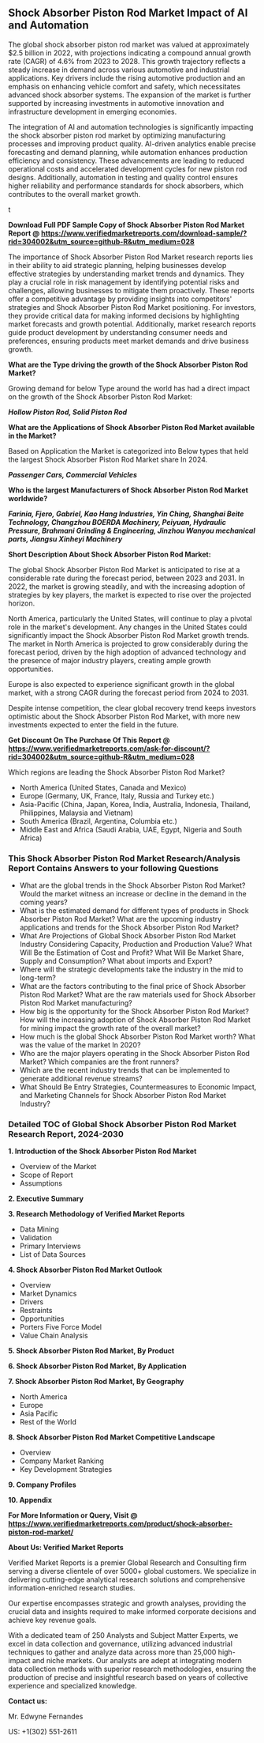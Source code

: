 <h2>Shock Absorber Piston Rod Market Impact of AI and Automation</h2><p>The global shock absorber piston rod market was valued at approximately $2.5 billion in 2022, with projections indicating a compound annual growth rate (CAGR) of 4.6% from 2023 to 2028. This growth trajectory reflects a steady increase in demand across various automotive and industrial applications. Key drivers include the rising automotive production and an emphasis on enhancing vehicle comfort and safety, which necessitates advanced shock absorber systems. The expansion of the market is further supported by increasing investments in automotive innovation and infrastructure development in emerging economies.</p><p>The integration of AI and automation technologies is significantly impacting the shock absorber piston rod market by optimizing manufacturing processes and improving product quality. AI-driven analytics enable precise forecasting and demand planning, while automation enhances production efficiency and consistency. These advancements are leading to reduced operational costs and accelerated development cycles for new piston rod designs. Additionally, automation in testing and quality control ensures higher reliability and performance standards for shock absorbers, which contributes to the overall market growth.</p>t</p><p id="" class=""><strong>Download Full PDF Sample Copy of Shock Absorber Piston Rod Market Report @ <a href="https://www.verifiedmarketreports.com/download-sample/?rid=304002&utm_source=github-R&utm_medium=028" target="_blank">https://www.verifiedmarketreports.com/download-sample/?rid=304002&utm_source=github-R&utm_medium=028</a></strong></p><p>The importance of&nbsp;Shock Absorber Piston Rod Market research reports lies in their ability to aid strategic planning, helping businesses develop effective strategies by understanding market trends and dynamics. They play a crucial role in risk management by identifying potential risks and challenges, allowing businesses to mitigate them proactively. These reports offer a competitive advantage by providing insights into competitors' strategies and Shock Absorber Piston Rod Market positioning. For investors, they provide critical data for making informed decisions by highlighting market forecasts and growth potential. Additionally, market research reports guide product development by understanding consumer needs and preferences, ensuring products meet market demands and drive business growth.</p><p><strong>What are the&nbsp;Type driving the growth of the Shock Absorber Piston Rod Market?</strong></p><p id="" class="">Growing demand for below Type around the world has had a direct impact on the growth of the Shock Absorber Piston Rod Market:</p><em><strong>Hollow Piston Rod, Solid Piston Rod</strong></em></p><strong>What are the&nbsp;Applications&nbsp;of Shock Absorber Piston Rod Market available in the Market?</strong></p><p id="" class="">Based on Application the Market is categorized into Below types that held the largest Shock Absorber Piston Rod Market share In 2024.</p><em><strong>Passenger Cars, Commercial Vehicles</strong></em></p><strong>Who is the largest Manufacturers of Shock Absorber Piston Rod Market worldwide?</strong></p><p><em><strong>Farinia, Fjero, Gabriel, Kao Hang Industries, Yin Ching, Shanghai Beite Technology, Changzhou BOERDA Machinery, Peiyuan, Hydraulic Pressure, Brahmani Grinding & Engineering, Jinzhou Wanyou mechanical parts, Jiangsu Xinheyi Machinery</strong></em></p><p id="" class=""><strong>Short Description About Shock Absorber Piston Rod Market:</strong></p><p>The global Shock Absorber Piston Rod Market is anticipated to rise at a considerable rate during the forecast period, between 2023 and 2031. In 2022, the market is growing steadily, and with the increasing adoption of strategies by key players, the market is expected to rise over the projected horizon.</p><p>North America, particularly the United States, will continue to play a pivotal role in the market's development. Any changes in the United States could significantly impact the Shock Absorber Piston Rod Market growth trends. The market in North America is projected to grow considerably during the forecast period, driven by the high adoption of advanced technology and the presence of major industry players, creating ample growth opportunities.</p><p>Europe is also expected to experience significant growth in the global market, with a strong CAGR during the forecast period from 2024 to 2031.</p><p>Despite intense competition, the clear global recovery trend keeps investors optimistic about the Shock Absorber Piston Rod Market, with more new investments expected to enter the field in the future.</p><p id="" class=""><strong>Get Discount On The Purchase Of This Report @ <a href="https://www.verifiedmarketreports.com/ask-for-discount/?rid=304002&utm_source=github-R&utm_medium=028" target="_blank">https://www.verifiedmarketreports.com/ask-for-discount/?rid=304002&utm_source=github-R&utm_medium=028</a></strong></p>Which regions are leading the Shock Absorber Piston Rod Market?</p><ul><li>North America (United States, Canada and Mexico)</li><li>Europe (Germany, UK, France, Italy, Russia and Turkey etc.)</li><li>Asia-Pacific (China, Japan, Korea, India, Australia, Indonesia, Thailand, Philippines, Malaysia and Vietnam)</li><li>South America (Brazil, Argentina, Columbia etc.)</li><li>Middle East and Africa (Saudi Arabia, UAE, Egypt, Nigeria and South Africa)</li></ul><h3 id="" class="">This Shock Absorber Piston Rod Market Research/Analysis Report Contains Answers to your following Questions</h3><ul><li>What are the global trends in the Shock Absorber Piston Rod Market? Would the market witness an increase or decline in the demand in the coming years?</li><li>What is the estimated demand for different types of products in Shock Absorber Piston Rod Market? What are the upcoming industry applications and trends for the Shock Absorber Piston Rod Market?</li><li>What Are Projections of Global Shock Absorber Piston Rod Market Industry Considering Capacity, Production and Production Value? What Will Be the Estimation of Cost and Profit? What Will Be Market Share, Supply and Consumption? What about imports and Export?</li><li>Where will the strategic developments take the industry in the mid to long-term?</li><li>What are the factors contributing to the final price of Shock Absorber Piston Rod Market? What are the raw materials used for Shock Absorber Piston Rod Market manufacturing?</li><li>How big is the opportunity for the Shock Absorber Piston Rod Market? How will the increasing adoption of Shock Absorber Piston Rod Market for mining impact the growth rate of the overall market?</li><li>How much is the global Shock Absorber Piston Rod Market worth? What was the value of the market In 2020?</li><li>Who are the major players operating in the Shock Absorber Piston Rod Market? Which companies are the front runners?</li><li>Which are the recent industry trends that can be implemented to generate additional revenue streams?</li><li>What Should Be Entry Strategies, Countermeasures to Economic Impact, and Marketing Channels for Shock Absorber Piston Rod Market Industry?</li></ul><h3 id="" class="">Detailed TOC of Global Shock Absorber Piston Rod Market Research Report, 2024-2030</h3><p id="" class=""><strong>1. Introduction of the Shock Absorber Piston Rod Market</strong></p><ul><li>Overview of the Market</li><li>Scope of Report</li><li>Assumptions</li></ul><p id="" class=""><strong>2. Executive Summary</strong></p><p id="" class=""><strong>3. Research Methodology of Verified Market Reports</strong></p><ul><li>Data Mining</li><li>Validation</li><li>Primary Interviews</li><li>List of Data Sources</li></ul><p id="" class=""><strong>4. Shock Absorber Piston Rod Market Outlook</strong></p><ul><li>Overview</li><li>Market Dynamics</li><li>Drivers</li><li>Restraints</li><li>Opportunities</li><li>Porters Five Force Model</li><li>Value Chain Analysis</li></ul><p id="" class=""><strong>5. Shock Absorber Piston Rod Market, By Product</strong></p><p id="" class=""><strong>6. Shock Absorber Piston Rod Market, By Application</strong></p><p id="" class=""><strong>7. Shock Absorber Piston Rod Market, By Geography</strong></p><ul><li>North America</li><li>Europe</li><li>Asia Pacific</li><li>Rest of the World</li></ul><p id="" class=""><strong>8. Shock Absorber Piston Rod Market Competitive Landscape</strong></p><ul><li>Overview</li><li>Company Market Ranking</li><li>Key Development Strategies</li></ul><p id="" class=""><strong>9. Company Profiles</strong></p><p id="" class=""><strong>10. Appendix</strong></p><p id="" class=""><strong>For More Information or Query, Visit @ <a href="https://www.verifiedmarketreports.com/product/shock-absorber-piston-rod-market/" target="_blank">https://www.verifiedmarketreports.com/product/shock-absorber-piston-rod-market/</a></strong></p><p id="" class=""><strong>About Us: Verified Market Reports</strong></p><p id="" class="">Verified Market Reports is a premier Global Research and Consulting firm serving a diverse clientele of over 5000+ global customers. We specialize in delivering cutting-edge analytical research solutions and comprehensive information-enriched research studies.</p><p id="" class="">Our expertise encompasses strategic and growth analyses, providing the crucial data and insights required to make informed corporate decisions and achieve key revenue goals.</p><p id="" class="">With a dedicated team of 250 Analysts and Subject Matter Experts, we excel in data collection and governance, utilizing advanced industrial techniques to gather and analyze data across more than 25,000 high-impact and niche markets. Our analysts are adept at integrating modern data collection methods with superior research methodologies, ensuring the production of precise and insightful research based on years of collective experience and specialized knowledge.</p><p id="" class=""><strong>Contact us:</strong></p><p id="" class="">Mr. Edwyne Fernandes</p><p id="" class="">US: +1(302) 551-2611</p>